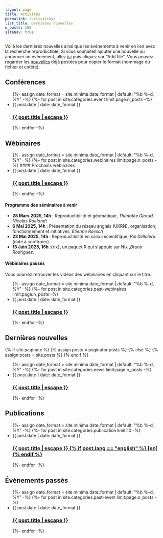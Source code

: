 ```yaml
---
layout: page
title: Activités
permalink: /activities/
list_title: Dernières nouvelles
n_posts: 500
siteNav: true
---
```


Voilà les dernières nouvelles ainsi que les événements à venir en lien
avec la recherche reproductible. Si vous souhaitez ajouter une
nouvelle ou annoncer un évènement, allez
[ici](https://github.com/FR-RN/FR-RN/tree/source/_posts) puis cliquez
sur "Add file". Vous pouvez regarder les
[nouvelles](https://raw.githubusercontent.com/FR-RN/FR-RN/source/_posts/2022-01-08-french-reproducibility-network-creation.md)
déjà postées pour copier le format (nommage du fichier et entête).


## Conférences

<ul class="post-list">
 {%- assign date_format = site.minima.date_format | default: "%b %-d, %Y" -%}
   {%- for post in site.categories.event limit:page.n_posts -%}
    <li>
      <span class="post-meta">{{ post.date | date: date_format }}</span>
      <h3>
        <a class="post-link" href="{{ post.url | relative_url }}">
          {{ post.title | escape }}
        </a>
      </h3>
    </li>
 {%- endfor -%}
</ul>


## Wébinaires
<ul class="post-list">
 {%- assign date_format = site.minima.date_format | default: "%b %-d, %Y" -%}
   {%- for post in site.categories.webinaires limit:page.n_posts -%}
   #### Prochains wébinaires
    <li>
      <span class="post-meta">{{ post.date | date: date_format }}</span>
      <h3>
        <a class="post-link" href="{{ post.url | relative_url }}">
          {{ post.title | escape }}
        </a>
      </h3>
    </li>
 {%- endfor -%}
</ul>

#### Programme des séminaires à venir
* **28 Mars 2025, 14h** : Reproductibilité et géomatique, *Thimotée Giraud, Nicolas Roelandt*
* **6 Mai 2025, 14h** : Présentation du réseau anglais (UKRN), organisation, fonctionnement et initiatives, *Etienne Roesch*
* **23 Mai 2025, 14h** : Reproductibilité en calcul scientifique, *Pol Dellaiera* (date à confirmer)
* **13 Juin 2025, 16h** :{rix}, un paquet R qui s'appuie sur Nix ,*Bruno Rodriguez*.


#### Wébinaires passés
Vous pourrez retrouver les vidéos des wébinaires en cliquant sur le titre.
<ul class="post-list">
 {%- assign date_format = site.minima.date_format | default: "%b %-d, %Y" -%}
   {%- for post in site.categories.past-webinaires limit:page.n_posts -%}
    <li>
      <span class="post-meta">{{ post.date | date: date_format }}</span>
      <h3>
        <a class="post-link" href="{{ post.url | relative_url }}">
          {{ post.title | escape }}
        </a>
      </h3>
    </li>
 {%- endfor -%}
</ul>


## Dernières nouvelles

{% if site.paginate %}
  {% assign posts = paginator.posts %}
{% else %}
  {% assign posts = site.posts %}
{% endif %}

<ul class="post-list">
 {%- assign date_format = site.minima.date_format | default: "%b %-d, %Y" -%}
   {%- for post in site.categories.news limit:page.n_posts -%}
    <li>
      <span class="post-meta">{{ post.date | date: date_format }}</span>
      <h3>
        <a class="post-link" href="{{ post.url | relative_url }}">
          {{ post.title | escape }}
        </a>
      </h3>
    </li>
 {%- endfor -%}
</ul>


## Publications

<ul class="post-list">
 {%- assign date_format = site.minima.date_format | default: "%b %-d, %Y" -%}
   {%- for post in site.categories.publication limit:10 -%}
    <li>
      <span class="post-meta">{{ post.date | date: date_format }}</span>
      <h3>
        <a class="post-link" href="{{ post.url | relative_url }}">
          {{ post.title | escape }}
          {% if post.lang == "english" %}
          [en]
          {% endif %}
        </a>
      </h3>
    </li>
 {%- endfor -%}
</ul>

## Évènements passés

<ul class="post-list">
 {%- assign date_format = site.minima.date_format | default: "%b %-d, %Y" -%}
   {%- for post in site.categories.past-event limit:page.n_posts -%}
    <li>
      <span class="post-meta">{{ post.date | date: date_format }}</span>
      <h3>
        <a class="post-link" href="{{ post.url | relative_url }}">
          {{ post.title | escape }}
        </a>
      </h3>
    </li>
 {%- endfor -%}
</ul>
